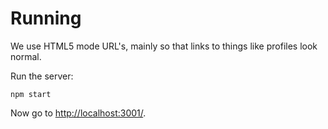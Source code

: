 # Running

We use HTML5 mode URL's, mainly so that links to things like profiles look normal.

Run the server:

```
npm start
```

Now go to [http://localhost:3001/](http://localhost:3001/).
